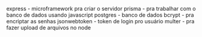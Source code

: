 express - microframework pra criar o servidor
prisma - pra trabalhar com o banco de dados usando javascript
postgres - banco de dados
bcrypt - pra encriptar as senhas
jsonwebtoken - token de login pro usuário
multer - pra fazer upload de arquivos no node
